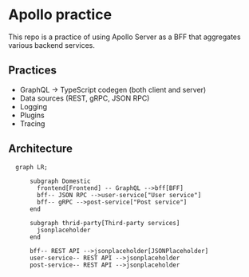 # Apollo practice

This repo is a practice of using Apollo Server as a BFF that aggregates various backend services.

## Practices

- GraphQL -> TypeScript codegen (both client and server)
- Data sources (REST, gRPC, JSON RPC)
- Logging
- Plugins
- Tracing

## Architecture

```mermaid
  graph LR;

      subgraph Domestic
        frontend[Frontend] -- GraphQL -->bff[BFF]
        bff-- JSON RPC -->user-service["User service"]
        bff-- gRPC -->post-service["Post service"]
      end

      subgraph thrid-party[Third-party services]
        jsonplaceholder
      end

      bff-- REST API -->jsonplaceholder[JSONPlaceholder]
      user-service-- REST API -->jsonplaceholder
      post-service-- REST API -->jsonplaceholder
```
